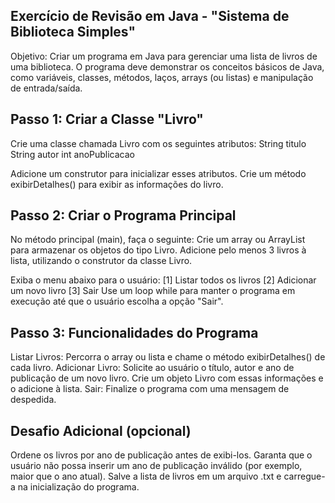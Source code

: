 ## Exercício de Revisão em Java - "Sistema de Biblioteca Simples"
Objetivo: Criar um programa em Java para gerenciar uma lista de livros de uma biblioteca. O programa deve demonstrar os conceitos básicos de Java, como variáveis, classes, métodos, laços, arrays (ou listas) e manipulação de entrada/saída.

## Passo 1: Criar a Classe "Livro"
Crie uma classe chamada Livro com os seguintes atributos:
String titulo
String autor
int anoPublicacao

Adicione um construtor para inicializar esses atributos.
Crie um método exibirDetalhes() para exibir as informações do livro.

## Passo 2: Criar o Programa Principal
No método principal (main), faça o seguinte:
Crie um array ou ArrayList para armazenar os objetos do tipo Livro.
Adicione pelo menos 3 livros à lista, utilizando o construtor da classe Livro.

Exiba o menu abaixo para o usuário:
[1] Listar todos os livros
[2] Adicionar um novo livro
[3] Sair
Use um loop while para manter o programa em execução até que o usuário escolha a opção "Sair".

## Passo 3: Funcionalidades do Programa
Listar Livros: Percorra o array ou lista e chame o método exibirDetalhes() de cada livro.
Adicionar Livro: Solicite ao usuário o título, autor e ano de publicação de um novo livro.
Crie um objeto Livro com essas informações e o adicione à lista.
Sair: Finalize o programa com uma mensagem de despedida.

## Desafio Adicional (opcional)
Ordene os livros por ano de publicação antes de exibi-los.
Garanta que o usuário não possa inserir um ano de publicação inválido (por exemplo, maior que o ano atual).
Salve a lista de livros em um arquivo .txt e carregue-a na inicialização do programa.
